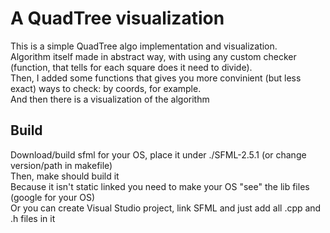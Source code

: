 # A QuadTree visualization
This is a simple QuadTree algo implementation and visualization.  
Algorithm itself made in abstract way, with using any custom checker (function, that tells for each square does it need to divide).  
Then, I added some functions that gives you more convinient (but less exact) ways to check: by coords, for example.  
And then there is a visualization of the algorithm

## Build 
Download/build sfml for your OS, place it under ./SFML-2.5.1 (or change version/path in makefile)  
Then, make should build it  
Because it isn't static linked you need to make your OS "see" the lib files (google for your OS)  
Or you can create Visual Studio project, link SFML and just add all .cpp and .h files in it  

